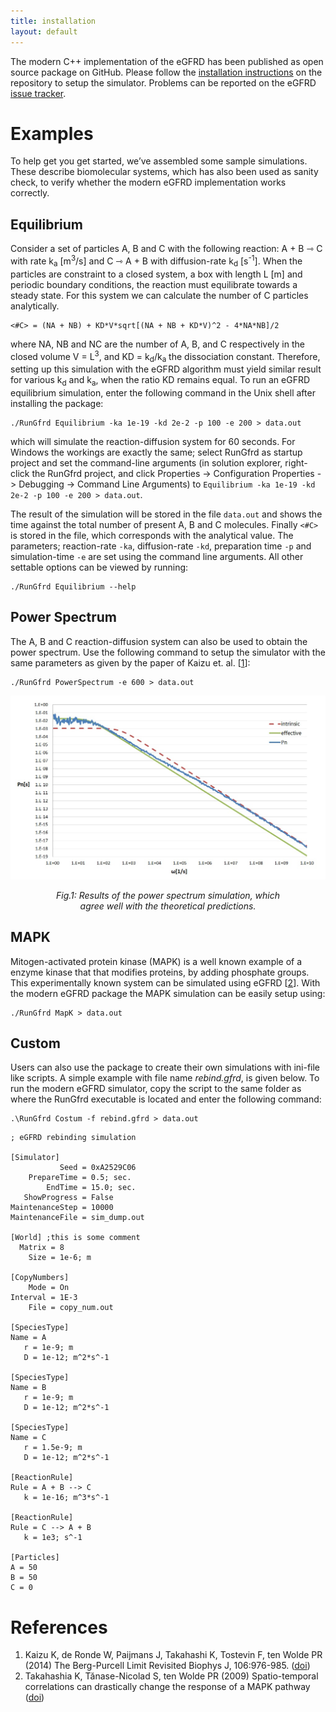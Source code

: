 ```yaml
---
title: installation
layout: default
---
```


The modern C++ implementation of the eGFRD has been published as open source package on GitHub. Please follow the [installation instructions]({{site.github_install_instructions}}) on the repository to setup the simulator. Problems can be reported on the eGFRD [issue tracker]({{site.github_issue_tracker}}).

# Examples
To help get you get started, we’ve assembled some sample simulations. These describe biomolecular systems, which has also been used as sanity check, to verify whether the modern eGFRD implementation works correctly.

## Equilibrium
Consider a set of particles A, B and C with the following reaction: A + B ⇾ C with rate k<sub>a</sub> [m<sup>3</sup>/s] and C ⇾ A + B with diffusion-rate k<sub>d</sub> [s<sup>-1</sup>]. When the particles are constraint to a closed system, a box with length L [m] and periodic boundary conditions, the reaction must equilibrate towards a steady state. For this system we can calculate the number of C particles analytically.
```
<#C> = (NA + NB) + KD*V*sqrt[(NA + NB + KD*V)^2 - 4*NA*NB]/2
```

where NA, NB and NC are the number of A, B, and C respectively in the closed volume V = L<sup>3</sup>, and KD = k<sub>d</sub>/k<sub>a</sub> the dissociation constant. Therefore, setting up this simulation with the eGFRD algorithm must yield similar result for various k<sub>d</sub> and k<sub>a</sub>, when the ratio KD remains equal. To run an eGFRD equilibrium simulation, enter the following command in the Unix shell after installing the package:
```
./RunGfrd Equilibrium -ka 1e-19 -kd 2e-2 -p 100 -e 200 > data.out
```
which will simulate the reaction-diffusion system for 60 seconds. For Windows the workings are exactly the same; select RunGfrd as startup project and set the command-line arguments (in solution explorer, right-click the RunGfrd project, and click Properties -> Configuration Properties -> Debugging -> Command Line Arguments) to `Equilibrium -ka 1e-19 -kd 2e-2 -p 100 -e 200 > data.out`. 

The result of the simulation will be stored in the file `data.out` and shows the time against the total number of present A, B and C molecules. Finally `<#C>` is stored in the file, which corresponds with the analytical value. The parameters; reaction-rate `-ka`, diffusion-rate `-kd`, preparation time `-p` and simulation-time `-e` are set using the command line arguments. All other settable options can be viewed by running:
```
./RunGfrd Equilibrium --help
```

## Power Spectrum
The A, B and C reaction-diffusion system can also be used to obtain the power spectrum. Use the following command to setup the simulator with the same parameters as given by the paper of Kaizu et. al. \[[1](#references)\]:
```
./RunGfrd PowerSpectrum -e 600 > data.out
```

<p align="center"><img src="includes/images/powerspectrum.jpg" alt="Power spectrum results"/></p>
<div style="margin:auto;width:75%;text-align:center;font-style:italic">
Fig.1: Results of the power spectrum simulation, which agree well with the theoretical predictions.
</div>

## MAPK
Mitogen-activated protein kinase (MAPK) is a well known example of a enzyme kinase that that modifies proteins, by adding phosphate groups. This experimentally known system can be simulated using eGFRD \[[2](#references)\]. With the modern eGFRD package the MAPK simulation can be easily setup using:
```
./RunGfrd MapK > data.out
```

## Custom
Users can also use the package to create their own simulations with ini-file like scripts. A simple example with file name *rebind.gfrd*, is given below. To run the modern eGFRD simulator, copy the script to the same folder as where the RunGfrd executable is located and enter the following command:
```
.\RunGfrd Costum -f rebind.gfrd > data.out
```

```
; eGFRD rebinding simulation

[Simulator]
           Seed = 0xA2529C06
    PrepareTime = 0.5; sec.
        EndTime = 15.0; sec.
   ShowProgress = False
MaintenanceStep = 10000
MaintenanceFile = sim_dump.out

[World] ;this is some comment
  Matrix = 8
    Size = 1e-6; m
	
[CopyNumbers]
    Mode = On
Interval = 1E-3
    File = copy_num.out

[SpeciesType]
Name = A
   r = 1e-9; m
   D = 1e-12; m^2*s^-1

[SpeciesType]
Name = B
   r = 1e-9; m
   D = 1e-12; m^2*s^-1

[SpeciesType]
Name = C
   r = 1.5e-9; m
   D = 1e-12; m^2*s^-1

[ReactionRule]
Rule = A + B --> C
   k = 1e-16; m^3*s^-1

[ReactionRule]
Rule = C --> A + B
   k = 1e3; s^-1

[Particles]
A = 50
B = 50
C = 0
```

# References
1. Kaizu K, de Ronde W, Paijmans J, Takahashi K, Tostevin F, ten Wolde PR (2014) The Berg-Purcell Limit Revisited Biophys J, 106:976-985. ([doi](https://dx.doi.org/10.1016/j.bpj.2013.12.030))
2. Takahashia K, Tănase-Nicolad S, ten Wolde PR (2009) Spatio-temporal correlations can drastically change the response of a MAPK pathway ([doi](https://dx.doi.org/10.1073/pnas.0906885107))
